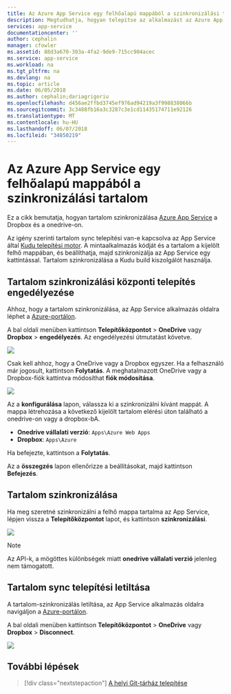 ```yaml
---
title: Az Azure App Service egy felhőalapú mappából a szinkronizálási tartalom
description: Megtudhatja, hogyan telepítse az alkalmazást az Azure App Service tartalom szinkronizálási keresztül egy felhőalapú mappából.
services: app-service
documentationcenter: ''
author: cephalin
manager: cfowler
ms.assetid: 88d3a670-303a-4fa2-9de9-715cc904acec
ms.service: app-service
ms.workload: na
ms.tgt_pltfrm: na
ms.devlang: na
ms.topic: article
ms.date: 06/05/2018
ms.author: cephalin;dariagrigoriu
ms.openlocfilehash: d456ae2ffbd3745ef976ad94219a3f998838066b
ms.sourcegitcommit: 3c3488fb16a3c3287c3e1cd11435174711e92126
ms.translationtype: MT
ms.contentlocale: hu-HU
ms.lasthandoff: 06/07/2018
ms.locfileid: "34850219"
---
```

# <a name="sync-content-from-a-cloud-folder-to-azure-app-service"></a>Az Azure App Service egy felhőalapú mappából a szinkronizálási tartalom
Ez a cikk bemutatja, hogyan tartalom szinkronizálása [Azure App Service](http://go.microsoft.com/fwlink/?LinkId=529714) a Dropbox és a onedrive-on. 

Az igény szerinti tartalom sync telepítési van-e kapcsolva az App Service által [Kudu telepítési motor](https://github.com/projectkudu/kudu/wiki). A mintaalkalmazás kódját és a tartalom a kijelölt felhő mappában, és beállíthatja, majd szinkronizálja az App Service egy kattintással. Tartalom szinkronizálása a Kudu build kiszolgálót használja. 

## <a name="enable-content-sync-deployment"></a>Tartalom szinkronizálási központi telepítés engedélyezése

Ahhoz, hogy a tartalom szinkronizálása, az App Service alkalmazás oldalra léphet a [Azure-portálon](https://portal.azure.com).

A bal oldali menüben kattintson **Telepítőközpontot** > **OneDrive** vagy **Dropbox** > **engedélyezés**. Az engedélyezési útmutatást követve. 

![](media/app-service-deploy-content-sync/choose-source.png)

Csak kell ahhoz, hogy a OneDrive vagy a Dropbox egyszer. Ha a felhasználó már jogosult, kattintson **Folytatás**. A meghatalmazott OneDrive vagy a Dropbox-fiók kattintva módosíthat **fiók módosítása**.

![](media/app-service-deploy-content-sync/continue.png)

Az a **konfigurálása** lapon, válassza ki a szinkronizálni kívánt mappát. A mappa létrehozása a következő kijelölt tartalom elérési úton található a onedrive-on vagy a dropbox-bA. 
   
* **Onedrive vállalati verzió**: `Apps\Azure Web Apps`
* **Dropbox**: `Apps\Azure`

Ha befejezte, kattintson a **Folytatás**.

Az a **összegzés** lapon ellenőrizze a beállításokat, majd kattintson **Befejezés**.

## <a name="synchronize-content"></a>Tartalom szinkronizálása

Ha meg szeretné szinkronizálni a felhő mappa tartalma az App Service, lépjen vissza a **Telepítőközpontot** lapot, és kattintson **szinkronizálási**.

![](media/app-service-deploy-content-sync/synchronize.png)
   
   > [!NOTE]
   > Az API-k, a mögöttes különbségek miatt **onedrive vállalati verzió** jelenleg nem támogatott. 
   > 
   > 

## <a name="disable-content-sync-deployment"></a>Tartalom sync telepítési letiltása

A tartalom-szinkronizálás letiltása, az App Service alkalmazás oldalra navigáljon a [Azure-portálon](https://portal.azure.com).

A bal oldali menüben kattintson **Telepítőközpontot** > **OneDrive** vagy **Dropbox** > **Disconnect**.

![](media/app-service-deploy-content-sync/disable.png)

## <a name="next-steps"></a>További lépések

> [!div class="nextstepaction"]
> [A helyi Git-tárház telepítése](app-service-deploy-local-git.md)
